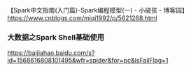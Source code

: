 【Spark中文指南(入门篇)-Spark编程模型(一) - 小破孩 - 博客园】  
https://www.cnblogs.com/miqi1992/p/5621268.html

### 大数据之Spark Shell基础使用

https://baijiahao.baidu.com/s?id=1568616808101495&wfr=spider&for=pc&isFailFlag=1